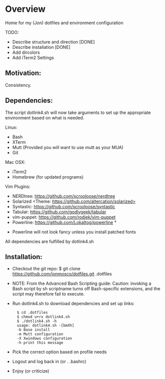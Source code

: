 Overview
===============================================================================

Home for my (Jon) dotfiles and environment configuration

TODO:
- Describe structure and direction [DONE]
- Describe installation [DONE]
- Add dircolors 
- Add iTerm2 Settings

Motivation:
-------------------------------------------------------------------------------

Consistency.

Dependencies:
-------------------------------------------------------------------------------

The script dotlink4.sh will now take arguments to set up the appropriate 
environment based on what is needed.

Linux:
- Bash
- XTerm
- Mutt (Provided you will want to use mutt as your MUA)
- Git

Mac OSX: 
- iTerm2
- Homebrew (for updated programs)

Vim Plugins:
- NERDtree: <https://github.com/scrooloose/nerdtree>
- Solarized <Theme: https://github.com/altercation/solarized>
- Syntastic: <https://github.com/scrooloose/syntastic>
- Tabular: <https://github.com/godlygeek/tabular>
- vim-puppet: <https://github.com/rodjek/vim-puppet>
- Powerline: <https://github.com/Lokaltog/powerline> *

* Powerline will not look fancy unless you install patched fonts

All dependencies are fulfilled by dotlink4.sh

Installation:
-------------------------------------------------------------------------------

- Checkout the git repo: $ git clone https://github.com/jonmosco/dotfiles.git .dotfiles
- NOTE: From the Advanced Bash Scripting guide:
  Caution: invoking a Bash script by sh scriptname turns off Bash-specific 
  extensions, and the script may therefore fail to execute. 
- Run dotlink4.sh to download dependencies and set up links:

        $ cd .dotfiles 
        $ chmod u+rx dotlink4.sh
        $ ./dotlink4.sh -h
        usage: dotlink4.sh -[bmXh]
        -b Base install
        -m Mutt configuration
        -X Xwindows configuration
        -h print this message

- Pick the correct option based on profile needs
- Logout and log back in (or . .bashrc)
- Enjoy (or criticize) 

